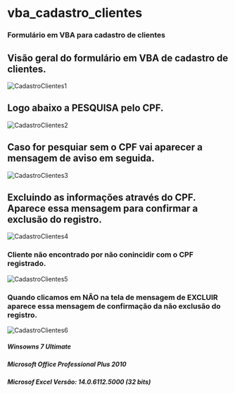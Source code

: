 # vba_cadastro_clientes
### Formulário em VBA para cadastro de clientes
## Visão geral do formulário em VBA de cadastro de clientes.
![CadastroClientes1](https://user-images.githubusercontent.com/20029768/90903780-d2dc0e00-e3a4-11ea-9aa0-43350da96f50.png)
## Logo abaixo a PESQUISA pelo CPF.
![CadastroClientes2](https://user-images.githubusercontent.com/20029768/90903801-db344900-e3a4-11ea-8f1c-321cbc9c7230.png)
## Caso for pesquiar sem o CPF vai aparecer a mensagem de aviso em seguida.
![CadastroClientes3](https://user-images.githubusercontent.com/20029768/90903824-e25b5700-e3a4-11ea-82c0-71d16e271892.png)
## Excluindo as informações através do CPF. Aparece essa mensagem para confirmar a exclusão do registro.
![CadastroClientes4](https://user-images.githubusercontent.com/20029768/90903851-e8513800-e3a4-11ea-86a2-374cd0941b36.png)
### Cliente não encontrado por não conincidir com o CPF registrado.
![CadastroClientes5](https://user-images.githubusercontent.com/20029768/90903868-eedfaf80-e3a4-11ea-804f-fe1e7391bc8c.png)
### Quando clicamos em NÃO na tela de mensagem de EXCLUIR aparece essa mensagem de confirmação da não exclusão do registro.
![CadastroClientes6](https://user-images.githubusercontent.com/20029768/90903899-f606bd80-e3a4-11ea-88f1-882b97fe239b.png)
<h5>Winsowns 7 Ultimate</h5>
<h5>Microsoft Office Professional Plus 2010</h5>
<h5>Microsof Excel Versão: 14.0.6112.5000 (32 bits)</h5>
